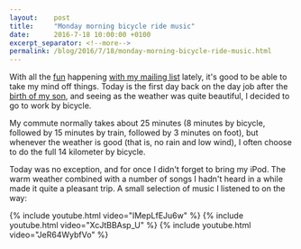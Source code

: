 ```yaml
---
layout:    post
title:     "Monday morning bicycle ride music"
date:      2016-7-18 10:00:00 +0100
excerpt_separator: <!--more-->
permalink: /blog/2016/7/18/monday-morning-bicycle-ride-music.html
---
```


With all the [fun](/2016/7/17/why-not-to-mail-5000-people-out-of-the-blue.html) happening [with my mailing list](/2016/7/15/a-case-of-subscriber-limits.html) lately, it's good to be able to take my mind off things. Today is the first day back on the day job after the [birth of my son](/2016/6/16/offspring-induced-blog-schedule-interruption.html), and seeing as the weather was quite beautiful, I decided to go to work by bicycle.

<!--more-->
My commute normally takes about 25 minutes (8 minutes by bicycle, followed by 15 minutes by train, followed by 3 minutes on foot), but whenever the weather is good (that is, no rain and low wind), I often choose to do the full 14 kilometer by bicycle.

Today was no exception, and for once I didn't forget to bring my iPod. The warm weather combined with a number of songs I hadn't heard in a while made it quite a pleasant trip. A small selection of music I listened to on the way:

{% include youtube.html video="IMepLfEJu6w" %}
{% include youtube.html video="XcJtBBAsp_U" %}
{% include youtube.html video="JeR64WybfVo" %}